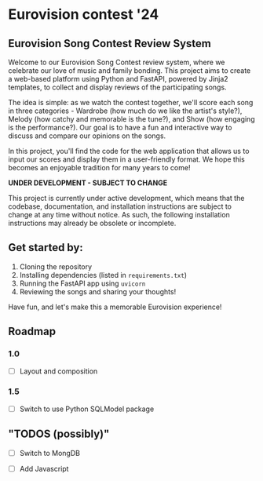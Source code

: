 # Eurovision contest '24

## Eurovision Song Contest Review System

Welcome to our Eurovision Song Contest review system, where we celebrate our love of music and family bonding. This project aims to create a web-based platform using Python and FastAPI, powered by Jinja2 templates, to collect and display reviews of the participating songs.

The idea is simple: as we watch the contest together, we'll score each song in three categories - Wardrobe (how much do we like the artist's style?), Melody
(how catchy and memorable is the tune?), and Show (how engaging is the performance?). Our goal is to have a fun and interactive way to discuss and compare our opinions on the songs.

In this project, you'll find the code for the web application that allows us to input our scores and display them in a user-friendly format. We hope this becomes an enjoyable tradition for many years to come!

**UNDER DEVELOPMENT - SUBJECT TO CHANGE**

This project is currently under active development, which means that the codebase, documentation, and installation instructions are subject to change at any time without notice. As such, the following installation instructions may already be obsolete or incomplete.

## Get started by:
1. Cloning the repository
2. Installing dependencies (listed in `requirements.txt`)
3. Running the FastAPI app using `uvicorn`
4. Reviewing the songs and sharing your thoughts!

Have fun, and let's make this a memorable Eurovision experience!

## Roadmap
### 1.0
- [ ] Layout and composition
### 1.5
- [ ] Switch to use Python SQLModel package

## "TODOS (possibly)"
- [ ] Switch to MongDB
- [ ] Add Javascript


